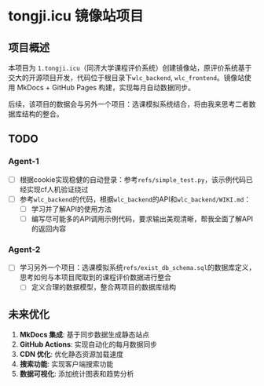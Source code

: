 # tongji.icu 镜像站项目

## 项目概述

本项目为 `1.tongji.icu`（同济大学课程评价系统）创建镜像站，原评价系统基于交大的开源项目开发，代码位于根目录下`wlc_backend`, `wlc_frontend`。镜像站使用 MkDocs + GitHub Pages 构建，实现每月自动数据同步。

后续，该项目的数据会与另外一个项目：选课模拟系统结合，将由我来思考二者数据库结构的整合。

## TODO

### Agent-1

- [ ] 根据cookie实现稳健的自动登录：参考`refs/simple_test.py`，该示例代码已经实现cf人机验证绕过
- [ ] 参考`wlc_backend`的代码，根据`wlc_backend`的API和`wlc_backend/WIKI.md`：
  - [ ] 学习并了解API的使用方法
  - [ ] 编写尽可能多的API调用示例代码，要求输出美观清晰，帮我全面了解API的返回内容

### Agent-2

- [ ] 学习另外一个项目：选课模拟系统`refs/exist_db_schema.sql`的数据库定义，思考如何与本项目爬取到的课程评价数据进行整合
  - [ ] 定义合理的数据模型，整合两项目的数据库结构

## 未来优化

1. **MkDocs 集成**: 基于同步数据生成静态站点
2. **GitHub Actions**: 实现自动化的每月数据同步
3. **CDN 优化**: 优化静态资源加载速度
4. **搜索功能**: 实现客户端搜索功能
5. **数据可视化**: 添加统计图表和趋势分析
